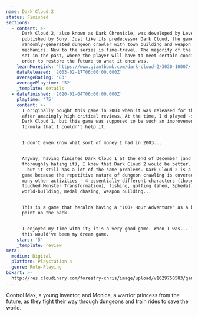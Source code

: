 ```yaml
---
name: Dark Cloud 2
status: Finished
sections:
  - content: >-
      Dark Cloud 2, also known as Dark Chronicle, was developed by Level-5 and
      published by Sony. Just like its predecessor Dark Cloud, the game is a
      randomly-generated dungeon crawler with town building and weapon synthesis
      mechanics. New to the series is time-travel. The majority of the game is
      set in the past, where the player will have to meet certain conditions in
      order to restore the future to what it once was.
    learnMoreLink: 'https://www.giantbomb.com/dark-cloud-2/3030-10007/'
    dateReleased: '2003-02-17T06:00:00.000Z'
    averageRating: '83'
    averagePlaytime: '52'
    _template: details
  - dateFinished: '2020-01-04T06:00:00.000Z'
    playtime: '75'
    content: >-
      I originally bought this game in 2003 when it was released for the PS2
      after amazingly high critical reviews. At the time, I'd played -some- of
      Dark Cloud 1, but this game was supposed to be such an improvement on that
      formula that I couldn't help it.


      I don't even know what sort of money I had in 2003...


      Anyway, having finished Dark Cloud 1 at the end of December (and
      thoroughly hating it), I knew that Dark Cloud 2 would be better. And it is
      - but it still has a lot of the same problems. Dark Cloud 2 is a better
      game because the repetitive nature of dungeon crawling is covered by so
      many other activities - 4 essentially different characters (though I never
      touched Monster Transformation), fishing, golfing (ahem, Spheda),
      world-building, medal chasing, weapon building...


      This is a game that heralds having a "100+ Hour Adventure" as a bullet
      point on the back.


      I enjoyed my time with it; it's a very good game. When I was... 16-17,
      this would've been my dream game.
    stars: '5'
    _template: review
meta:
  medium: Digital
  platform: Playstation 4
  genre: Role-Playing
boxart: >-
  http://res.cloudinary.com/forestry-chris/image/upload/v1629750583/games/boxart/2117020-box_dcloud2_ibss7i.png
---
```

Control Max, a young inventor, and Monica, a warrior princess from the future, as they fight their way through dungeons and train rides to save the world.

